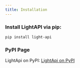 ```yaml
---
title: Installation
---
```


### Install LightAPI via pip:

``` bash
pip install light-api
```
### PyPI Page

LightApi on PyPI: [LightApi on PyPI](https://pypi.org/project/LightApi/)
